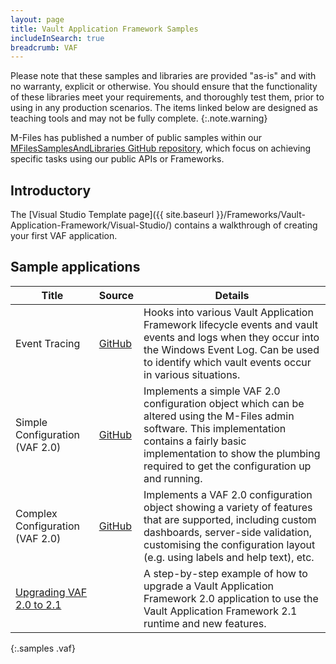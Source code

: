 ```yaml
---
layout: page
title: Vault Application Framework Samples
includeInSearch: true
breadcrumb: VAF
---
```


Please note that these samples and libraries are provided "as-is" and with no warranty, explicit or otherwise. You should ensure that the functionality of these libraries meet your requirements, and thoroughly test them, prior to using in any production scenarios.  The items linked below are designed as teaching tools and may not be fully complete.
{:.note.warning}

M-Files has published a number of public samples within our [MFilesSamplesAndLibraries GitHub repository](https://github.com/M-Files/MFilesSamplesAndLibraries/tree/master/Samples#readme), which focus on achieving specific tasks using our public APIs or Frameworks.

## Introductory

The [Visual Studio Template page]({{ site.baseurl }}/Frameworks/Vault-Application-Framework/Visual-Studio/) contains a walkthrough of creating your first VAF application.

## Sample applications

 Title | Source | Details
--- | --- | ---
Event Tracing | [GitHub](https://github.com/M-Files/MFilesSamplesAndLibraries/tree/master/Samples/EventTracing#readme) | Hooks into various Vault Application Framework lifecycle events and vault events and logs when they occur into the Windows Event Log.  Can be used to identify which vault events occur in various situations.
Simple Configuration (VAF 2.0) | [GitHub](https://github.com/M-Files/MFilesSamplesAndLibraries/tree/master/Samples/VAF/SimpleConfiguration) | Implements a simple VAF 2.0 configuration object which can be altered using the M-Files admin software.  This implementation contains a fairly basic implementation to show the plumbing required to get the configuration up and running.
Complex Configuration (VAF 2.0) | [GitHub](https://github.com/M-Files/MFilesSamplesAndLibraries/tree/master/Samples/VAF/ComplexConfiguration) | Implements a VAF 2.0 configuration object showing a variety of features that are supported, including custom dashboards, server-side validation, customising the configuration layout (e.g. using labels and help text), etc.
[Upgrading VAF 2.0 to 2.1](Upgrading-VAF2.0-To-2.1) | | A step-by-step example of how to upgrade a Vault Application Framework 2.0 application to use the Vault Application Framework 2.1 runtime and new features.
{:.samples .vaf}
